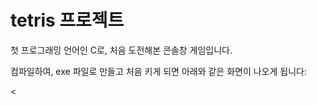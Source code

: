 # tetris 프로젝트

첫 프로그래밍 언어인 C로, 처음 도전해본 콘솔창 게임입니다.

컴파일하여, exe 파일로 만들고  처음 키게 되면 아래와 같은 화면이 나오게 됩니다:

<
